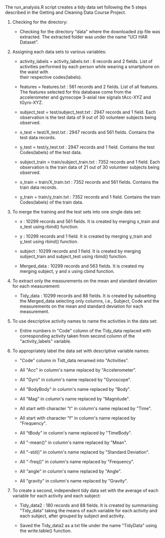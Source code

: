 The run_analysis.R script creates a tidy data set following the 5 steps described in the Getting 
and Cleaning Data Course Project.

1. Checking for the directory: 
       
    * Checking for the directory "data" where the downloaded zip file was extracted. The extracted 
      folder was under the name "UCI HAR Dataset".

2. Assigning each data sets to various variables: 
       
    * activity_labels = activity_labels.txt : 6 records and 2 fields.
      List of activities performed by each person while wearing a smartphone on the waist with  
      their respective codes(labels).
    
    * features = features.txt : 561 records and 2 fields.
      List of all features. The features selected for this database come from the accelerometer 
      and gyroscope 3-axial raw signals tAcc-XYZ and tGyro-XYZ.
      
    * subject_test = test/subject_test.txt : 2947 records and 1 field.
      Each observation is the test data of 9 out of 30 volunteer subjects being observed.
      
    * x_test = test/X_test.txt : 2947 records and 561 fields.
      Contains the test data records.
      
    * y_test = test/y_test.txt : 2947 records and 1 field.
      Contains the test Codes(labels) of the test data.
      
    * subject_train = train/subject_train.txt : 7352 records and 1 field.
      Each observation is the train data of 21 out of 30 volunteer subjects being observed.
      
    * x_train = train/X_train.txt : 7352 records and 561 fields.
      Contains the train data records.
      
    * y_train = train/y_train.txt : 7352 records and 1 field.
      Contains the train Codes(labels) of the train data.
      
3. To merge the training and the test sets into one single data set:

    * x : 10299 records and 561 fields. It is created by merging x_train and x_test
      using rbind() function.
    
    * y : 10299 records and 1 field. It is created by merging y_train and y_test
      using rbind() function.
    
    * subject : 10299 records and 1 field. It is created by merging subject_train and
      subject_test using rbind() function.
    
    * Merged_data : 10299 records and 563 fields. It is created my merging subject, y and x
      using cbind function.

4. To extract only the measurements on the mean and standard deviation for each measurement:

    * Tidy_data : 10299 records and 88 fields. It is created by subsetting the Merged_data
      selecting only columns, i.e., Subject, Code and the measurements on the mean and standard
      deviation for each measurement.
    
5. To use descriptive activity names to name the activities in the data set:

    * Entire numbers in "Code" column of the Tidy_data replaced with corresponding activity taken
      from second column of the "activity_labels" variable.
    
6. To appropriately label the data set with descriptive variable names:

    * "Code" column in Tidt_data renamed into "Activities".
    
    * All "Acc" in column's name replaced by "Accelerometer".
    
    * All "Gyro" in column's name replaced by "Gyroscope".
    
    * All "BodyBody" in column's name replaced by "Body".
    
    * All "Mag" in column's name replaced by "Magnitude".
    
    * All start with character "t" in column's name replaced by "Time".
    
    * All start with character "f" in column's name replaced by "Frequency".
    
    * All "tBody" in column's name replaced by "TimeBody".
    
    * All "-mean()" in column's name replaced by "Mean".
    
    * All "-std()" in column's name replaced by "Standard Deviation".
    
    * All "-freq()" in column's name replaced by "Frequency".
    
    * All "angle" in column's name replaced by "Angle".
    
    * All "gravity" in column's name replaced by "Gravity".

7. To create a second, independent tidy data set with the average of each variable for each
   activity and each subject:
   
    * Tidy_data2 : 180 records and 88 fields. It is created by summarising "Tidy_data" taking the
      means of each variable for each activity and each subject, after grouped by subject and
      activity.
    
    * Saved the Tidy_data2 as a txt file under the name "TidyData" using the write.table()              function.
    
    